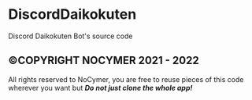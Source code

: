 # DiscordDaikokuten
Discord Daikokuten Bot's source code
## ©COPYRIGHT NOCYMER 2021 - 2022
All rights reserved to NoCymer, you are free to reuse pieces of this code wherever you want but ***Do not just clone the whole app!***

